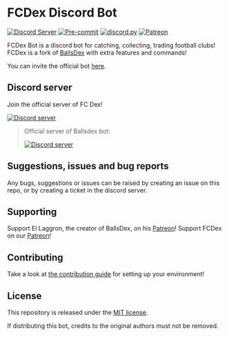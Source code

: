 # FCDex Discord Bot

[![Discord Server](https://img.shields.io/discord/1152750129351237642?logo=discord)](https://discord.gg/4yBPU2UwWA)
[![Pre-commit](https://github.com/laggron42/BallsDex-DiscordBot/actions/workflows/pre-commit.yml/badge.svg)](https://github.com/highschoolcrackhead/FCDex-DiscordBot/actions/workflows/pre-commit.yml)
[![discord.py](https://img.shields.io/badge/discord-py-blue.svg)](https://github.com/Rapptz/discord.py)
[![Patreon](https://img.shields.io/badge/Patreon-donate-orange.svg)](https://patreon.com/fcdex)

FCDex Bot is a discord bot for catching, collecting, trading football clubs! FCDex is a fork of [BallsDex](https://github.com/Ballsdex-Team/BallsDex-DiscordBot) with extra features and commands!

You can invite the official bot [here](https://discord.com/oauth2/authorize?client_id=1165507477975093308&scope=applications.commands+bot&permissions=116800).

## Discord server

Join the official server of FC Dex!

[![Discord server](https://discord.com/api/guilds/1152750129351237642/embed.png?style=banner3)](https://discord.gg/4yBPU2UwWA)

> Official server of Ballsdex bot:
> 
> [![Discord server](https://discord.com/api/guilds/1049118743101452329/embed.png?style=banner2)](https://discord.gg/Qn2Rkdkxwc)

## Suggestions, issues and bug reports

Any bugs, suggestions or issues can be raised by creating an issue on this repo, or by creating a ticket in the discord server.

## Supporting

Support El Laggron, the creator of BallsDex, on his [Patreon](https://patreon.com/retke)!
Support FCDex on our [Patreon](https://patreon.com/fcdex)!

## Contributing

Take a look at [the contribution guide](CONTRIBUTING.md) for setting up your environment!

## License

This repository is released under the [MIT license](https://opensource.org/licenses/MIT).

If distributing this bot, credits to the original authors must not be removed.

